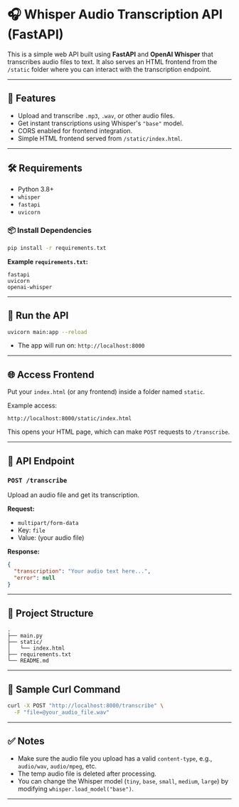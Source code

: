 



# 🎧 Whisper Audio Transcription API (FastAPI)

This is a simple web API built using **FastAPI** and **OpenAI Whisper** that transcribes audio files to text. It also serves an HTML frontend from the `/static` folder where you can interact with the transcription endpoint.

---

## 🚀 Features

- Upload and transcribe `.mp3`, `.wav`, or other audio files.
- Get instant transcriptions using Whisper's `"base"` model.
- CORS enabled for frontend integration.
- Simple HTML frontend served from `/static/index.html`.

---

## 🛠 Requirements

- Python 3.8+
- `whisper`
- `fastapi`
- `uvicorn`

### 📦 Install Dependencies

```bash
pip install -r requirements.txt
```

**Example `requirements.txt`:**
```
fastapi
uvicorn
openai-whisper
```

---

## 🔄 Run the API

```bash
uvicorn main:app --reload
```

- The app will run on: `http://localhost:8000`

---

## 🌐 Access Frontend

Put your `index.html` (or any frontend) inside a folder named `static`.

Example access:

```
http://localhost:8000/static/index.html
```

This opens your HTML page, which can make `POST` requests to `/transcribe`.

---

## 🎯 API Endpoint

### `POST /transcribe`

Upload an audio file and get its transcription.

**Request:**
- `multipart/form-data`
- Key: `file`
- Value: (your audio file)

**Response:**
```json
{
  "transcription": "Your audio text here...",
  "error": null
}
```

---

## 📂 Project Structure

```
.
├── main.py
├── static/
│   └── index.html
├── requirements.txt
└── README.md
```

---

## 🧪 Sample Curl Command

```bash
curl -X POST "http://localhost:8000/transcribe" \
  -F "file=@your_audio_file.wav"
```

---

## ✅ Notes

- Make sure the audio file you upload has a valid `content-type`, e.g., `audio/wav`, `audio/mpeg`, etc.
- The temp audio file is deleted after processing.
- You can change the Whisper model (`tiny`, `base`, `small`, `medium`, `large`) by modifying `whisper.load_model("base")`.

---
